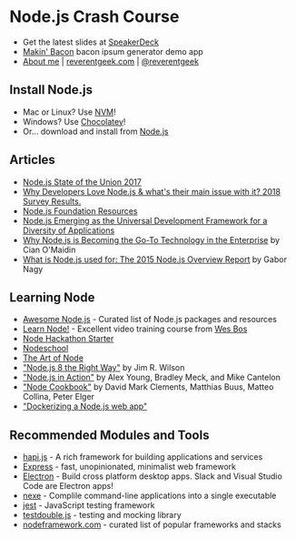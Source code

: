 # Node.js Crash Course

* Get the latest slides at [SpeakerDeck](https://speakerdeck.com/reverentgeek)
* [Makin' Bacon](https://github.com/reverentgeek/node-bacon-generator) bacon ipsum generator demo app
* [About me](https://about.me/reverentgeek) | [reverentgeek.com](http://reverentgeek.com) | [@reverentgeek](https://twitter.com/reverentgeek)

## Install Node.js

* Mac or Linux? Use [NVM](https://github.com/creationix/nvm)!
* Windows? Use [Chocolatey](https://chocolatey.org/)!
* Or... download and install from [Node.js](http://nodejs.org)

## Articles

* [Node.js State of the Union 2017](https://medium.com/the-node-js-collection/node-js-state-of-the-union-blog-2017-ed86640ec451)
* [
Why Developers Love Node.js & what's their main issue with it? 2018 Survey Results.](https://blog.risingstack.com/why-developers-love-node-js-2018-survey/)
* [Node.js Foundation Resources](https://foundation.nodejs.org/resources)
* [Node.js Emerging as the Universal Development Framework for a Diversity of Applications](https://hackernoon.com/node-js-emerging-as-the-universal-development-framework-for-a-diversity-of-applications-c2e788290f5f)
* [Why Node.js is Becoming the Go-To Technology in the Enterprise](http://www.nearform.com/nodecrunch/node-js-becoming-go-technology-enterprise/) by Cian O'Maidin
* [What is Node.js used for: The 2015 Node.js Overview Report](http://blog.risingstack.com/what-is-nodejs-used-for-the-2015-nodejs-overview-report/) by Gabor Nagy

## Learning Node

* [Awesome Node.js](https://github.com/sindresorhus/awesome-nodejs/) - Curated list of Node.js packages and resources
* [Learn Node!](https://learnnode.com/) - Excellent video training course from [Wes Bos](https://twitter.com/wesbos)
* [Node Hackathon Starter](https://github.com/sahat/hackathon-starter)
* [Nodeschool](https://nodeschool.io/)
* [The Art of Node](https://github.com/maxogden/art-of-node/#the-art-of-node)
* ["Node.js 8 the Right Way"](https://pragprog.com/book/jwnode2/node-js-8-the-right-way) by Jim R. Wilson
* ["Node.js in Action"](https://www.manning.com/books/node-js-in-action-second-edition) by Alex Young, Bradley Meck, and Mike Cantelon 
* ["Node Cookbook"](https://www.packtpub.com/web-development/node-cookbook-third-edition) by David Mark Clements, Matthias Buus, Matteo Collina, Peter Elger
* ["Dockerizing a Node.js web app"](https://nodejs.org/en/docs/guides/nodejs-docker-webapp/)

## Recommended Modules and Tools

* [hapi.js](https://hapijs.com/) - A rich framework for building applications and services
* [Express](https://expressjs.com/) - fast, unopinionated, minimalist web framework
* [Electron](https://electronjs.org/) - Build cross platform desktop apps. Slack and Visual Studio Code are Electron apps!
* [nexe](https://www.npmjs.com/package/nexe) - Complile command-line applications into a single executable
* [jest](https://facebook.github.io/jest/) - JavaScript testing framework
* [testdouble.js](https://www.npmjs.com/package/testdouble) - testing and mocking library
* [nodeframework.com](http://nodeframework.com/) - curated list of popular frameworks and stacks

